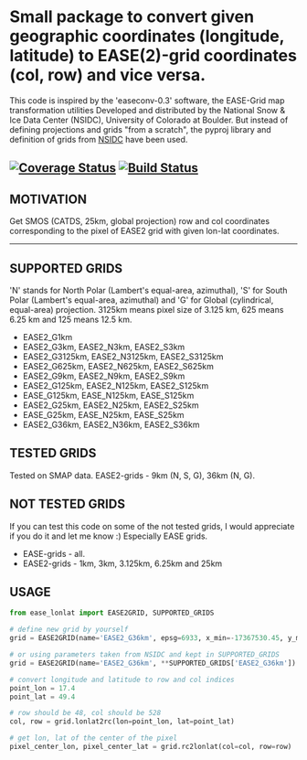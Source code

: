 # Small package to convert given geographic coordinates (longitude, latitude) to EASE(2)-grid coordinates (col, row) and vice versa.

This code is inspired by the 'easeconv-0.3' software, the EASE-Grid map transformation utilities Developed and distributed by the National Snow & Ice Data Center (NSIDC), University of Colorado at Boulder. But instead of defining projections and grids "from a scratch", the pyproj library and definition of grids from [NSIDC](https://nsidc.org/ease/ease-grid-projection-gt) have been used.

[![Coverage Status](https://coveralls.io/repos/github/CzendaZdenda/ease_lonlat/badge.svg?branch=main)](https://coveralls.io/github/CzendaZdenda/ease_lonlat?branch=main)
[![Build Status](https://travis-ci.com/CzendaZdenda/ease_lonlat.svg?branch=main)](https://travis-ci.com/CzendaZdenda/ease_lonlat)
---

## MOTIVATION
Get SMOS (CATDS, 25km, global projection) row and col coordinates corresponding to the pixel of EASE2 grid with given lon-lat coordinates.

---

## SUPPORTED GRIDS
'N' stands for North Polar (Lambert's equal-area, azimuthal), 'S' for South Polar (Lambert's equal-area, azimuthal) and 'G' for Global (cylindrical, equal-area) projection.
3125km means pixel size of 3.125 km, 625 means 6.25 km and 125 means 12.5 km.

  - EASE2_G1km
  - EASE2_G3km, EASE2_N3km, EASE2_S3km
  - EASE2_G3125km, EASE2_N3125km, EASE2_S3125km
  - EASE2_G625km, EASE2_N625km, EASE2_S625km
  - EASE2_G9km, EASE2_N9km, EASE2_S9km
  - EASE2_G125km, EASE2_N125km, EASE2_S125km
  - EASE_G125km, EASE_N125km, EASE_S125km
  - EASE2_G25km, EASE2_N25km, EASE2_S25km
  - EASE_G25km, EASE_N25km, EASE_S25km
  - EASE2_G36km, EASE2_N36km, EASE2_S36km

## TESTED GRIDS
Tested on SMAP data. EASE2-grids - 9km (N, S, G), 36km (N, G).

## NOT TESTED GRIDS
If you can test this code on some of the not tested grids, I would appreciate if you do it and let me know :) Especially EASE grids.

  - EASE-grids - all.
  - EASE2-grids - 1km, 3km, 3.125km, 6.25km and 25km

## USAGE

```python
from ease_lonlat import EASE2GRID, SUPPORTED_GRIDS

# define new grid by yourself
grid = EASE2GRID(name='EASE2_G36km', epsg=6933, x_min=-17367530.45, y_max=7314540.83, res=36032.22, n_cols=964, n_rows=406)

# or using parameters taken from NSIDC and kept in SUPPORTED_GRIDS
grid = EASE2GRID(name='EASE2_G36km', **SUPPORTED_GRIDS['EASE2_G36km'])

# convert longitude and latitude to row and col indices
point_lon = 17.4
point_lat = 49.4

# row should be 48, col should be 528
col, row = grid.lonlat2rc(lon=point_lon, lat=point_lat)

# get lon, lat of the center of the pixel
pixel_center_lon, pixel_center_lat = grid.rc2lonlat(col=col, row=row)
```
